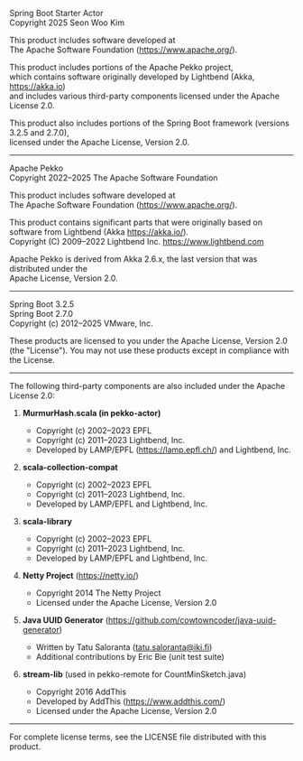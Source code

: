 Spring Boot Starter Actor  
Copyright 2025 Seon Woo Kim

This product includes software developed at  
The Apache Software Foundation (https://www.apache.org/).

This product includes portions of the Apache Pekko project,  
which contains software originally developed by Lightbend (Akka, https://akka.io)  
and includes various third-party components licensed under the Apache License 2.0.

This product also includes portions of the Spring Boot framework (versions 3.2.5 and 2.7.0),  
licensed under the Apache License, Version 2.0.

---

Apache Pekko  
Copyright 2022–2025 The Apache Software Foundation

This product includes software developed at  
The Apache Software Foundation (https://www.apache.org/).

This product contains significant parts that were originally based on software from Lightbend (Akka <https://akka.io/>).  
Copyright (C) 2009–2022 Lightbend Inc. <https://www.lightbend.com>

Apache Pekko is derived from Akka 2.6.x, the last version that was distributed under the  
Apache License, Version 2.0.

---

Spring Boot 3.2.5  
Spring Boot 2.7.0  
Copyright (c) 2012–2025 VMware, Inc.

These products are licensed to you under the Apache License, Version 2.0  
(the "License"). You may not use these products except in compliance with  
the License.

---

The following third-party components are also included under the Apache License 2.0:

1. **MurmurHash.scala (in pekko-actor)**
    - Copyright (c) 2002–2023 EPFL
    - Copyright (c) 2011–2023 Lightbend, Inc.
    - Developed by LAMP/EPFL (https://lamp.epfl.ch/) and Lightbend, Inc.

2. **scala-collection-compat**
    - Copyright (c) 2002–2023 EPFL
    - Copyright (c) 2011–2023 Lightbend, Inc.
    - Developed by LAMP/EPFL and Lightbend, Inc.

3. **scala-library**
    - Copyright (c) 2002–2023 EPFL
    - Copyright (c) 2011–2023 Lightbend, Inc.
    - Developed by LAMP/EPFL and Lightbend, Inc.

4. **Netty Project** (https://netty.io/)
    - Copyright 2014 The Netty Project
    - Licensed under the Apache License, Version 2.0

5. **Java UUID Generator** (https://github.com/cowtowncoder/java-uuid-generator)
    - Written by Tatu Saloranta (tatu.saloranta@iki.fi)
    - Additional contributions by Eric Bie (unit test suite)

6. **stream-lib** (used in pekko-remote for CountMinSketch.java)
    - Copyright 2016 AddThis
    - Developed by AddThis (https://www.addthis.com/)
    - Licensed under the Apache License, Version 2.0

---

For complete license terms, see the LICENSE file distributed with this product.
